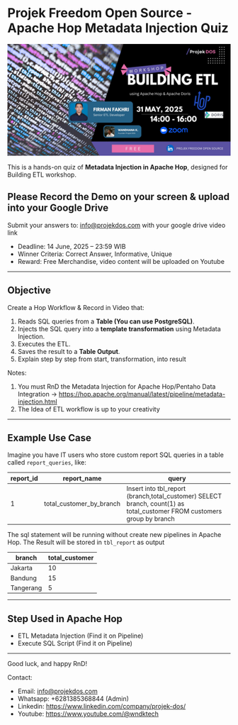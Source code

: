 # Projek Freedom Open Source - Apache Hop Metadata Injection Quiz

![Alt text](https://github.com/projekdos/etl_workshop_apache_hop_batch1/blob/main/Image/Header.jpeg)

This is a hands-on quiz of **Metadata Injection in Apache Hop**, designed for Building ETL workshop.

## Please Record the Demo on your screen & upload into your Google Drive

Submit your answers to: info@projekdos.com with your google drive video link

- Deadline: 14 June, 2025 – 23:59 WIB  
- Winner Criteria: Correct Answer, Informative, Unique
- Reward: Free Merchandise, video content will be uploaded on Youtube

---

## Objective

Create a Hop Workflow & Record in Video that:
1. Reads SQL queries from a **Table (You can use PostgreSQL)**.
2. Injects the SQL query into a **template transformation** using Metadata Injection.
3. Executes the ETL.
4. Saves the result to a **Table Output**.
5. Explain step by step from start, transformation, into result

Notes: 

1. You must RnD the Metadata Injection for Apache Hop/Pentaho Data Integration -> https://hop.apache.org/manual/latest/pipeline/metadata-injection.html
2. The Idea of ETL workflow is up to your creativity

---

## Example Use Case

Imagine you have IT users who store custom report SQL queries in a table called `report_queries`, like:

| report_id | report_name                  | query                                                                                                                  |
|-----------|------------------------------|------------------------------------------------------------------------------------------------------------------------|
| 1         | total_customer_by_branch     | Insert into tbl_report (branch,total_customer) SELECT branch, count(1) as total_customer FROM customers group by branch|

The sql statement will be running without create new pipelines in Apache Hop. The Result will be stored in `tbl_report` as output

| branch    | total_customer               |
|-----------|------------------------------|
| Jakarta   | 10     					   |
| Bandung   | 15     					   |
| Tangerang | 5     					   |

---

## Step Used in Apache Hop

- ETL Metadata Injection (Find it on Pipeline)
- Execute SQL Script (Find it on Pipeline)

---

Good luck, and happy RnD!

Contact:
 - Email: info@projekdos.com
 - Whatsapp: +6281385368844 (Admin)
 - Linkedin: https://www.linkedin.com/company/projek-dos/
 - Youtube: https://www.youtube.com/@wndktech